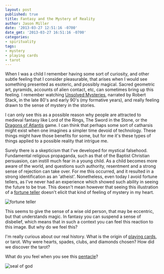 ```yaml
---
layout: post
published: true
title: Fantasy and the Mystery of Reality
author: Jason Miller
date: '2013-03-27 12:51:16 -0700'
date_gmt: '2013-03-27 16:51:16 -0700'
categories:
- spirituality
tags:
- mystery
- playing cards
- tarot
---
```


When I was a child I remember having some sort of curiosity, and other subtle
feeling that I consider pleasurable, that arises when I would see something
presented as esoteric, and possibly magical. Sacred geometric art, pyramids,
accounts of alien contact, etc, can sometimes bring up this feeling. I remember
watching [Unsolved Mysteries](http://en.wikipedia.org/wiki/Unsolved_Mysteries),
narrated by Robert Stack, in the late 80's and early 90's (my formative years),
and really feeling drawn to the sense of mystery in the stories.

I can only see this as a possible reason why people are attracted to medieval
fantasy like Lord of the Rings, The Sword in the Stone, or the [Dragons of
Atlantis](https://www.kabam.com/games/dragons-of-atlantis) game. I can think
that perhaps some sort of catharsis might exist when one imagines a simpler time
devoid of technology. These things might have those benefits for some, but for
me it's these types of things applied to a possible reality that intrigue me.

Surely there is a skepticism that I've developed for mystical falsehood.
Fundamental religious propaganda, such as that of the Baptist Christian
persuasion, can instill much fear in a young child. As a child becomes more
aware of the world, and questions such authority, resentment and a strong sense
of rejection can take over. For me this occurred, and it resulted in a strong
identification as an 'atheist'. Nonetheless, even today I avoid fortune tellers,
as I've never had an experience which showed such ability in seeing the future
to be true. This doesn't mean however that seeing this illustration of a
[fortune teller](http://zelda.wikia.com/wiki/Fortune_Teller) doesn't elicit that
kind of feeling of mystery in my heart.

![fortune teller]({{site.assets.url_prefix}}/images/posts/fortune-teller.png
"fortune teller")

This seems to give the sense of a wise old person, that may be eccentric, but
that understands magic. In fantasy you can suspend a sense of disbelief, which
means that in such a context you can feel this reaction to this image. But why
do we feel this?

I'm really curious about our real history. What is the origin of [playing
cards](http://en.wikipedia.org/wiki/Playing_card), or tarot. Why were hearts,
spades, clubs, and diamonds chosen? How did we discover the tarot?

What do you feel when you see this
[pentacle](http://en.wikipedia.org/wiki/Pentacle)?

![seal of god]({{site.assets.url_prefix}}/images/posts/john-dees-seal-of-god.jpg
"John Dee's Seal of God")
